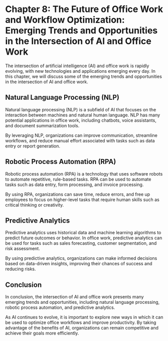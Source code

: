 Chapter 8: The Future of Office Work and Workflow Optimization: Emerging Trends and Opportunities in the Intersection of AI and Office Work
===========================================================================================================================================

The intersection of artificial intelligence (AI) and office work is rapidly evolving, with new technologies and applications emerging every day. In this chapter, we will discuss some of the emerging trends and opportunities in the intersection of AI and office work.

Natural Language Processing (NLP)
---------------------------------

Natural language processing (NLP) is a subfield of AI that focuses on the interaction between machines and natural human language. NLP has many potential applications in office work, including chatbots, voice assistants, and document summarization tools.

By leveraging NLP, organizations can improve communication, streamline workflows, and reduce manual effort associated with tasks such as data entry or report generation.

Robotic Process Automation (RPA)
--------------------------------

Robotic process automation (RPA) is a technology that uses software robots to automate repetitive, rule-based tasks. RPA can be used to automate tasks such as data entry, form processing, and invoice processing.

By using RPA, organizations can save time, reduce errors, and free up employees to focus on higher-level tasks that require human skills such as critical thinking or creativity.

Predictive Analytics
--------------------

Predictive analytics uses historical data and machine learning algorithms to predict future outcomes or behavior. In office work, predictive analytics can be used for tasks such as sales forecasting, customer segmentation, and risk assessment.

By using predictive analytics, organizations can make informed decisions based on data-driven insights, improving their chances of success and reducing risks.

Conclusion
----------

In conclusion, the intersection of AI and office work presents many emerging trends and opportunities, including natural language processing, robotic process automation, and predictive analytics.

As AI continues to evolve, it is important to explore new ways in which it can be used to optimize office workflows and improve productivity. By taking advantage of the benefits of AI, organizations can remain competitive and achieve their goals more efficiently.
